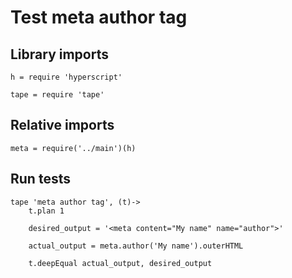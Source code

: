 # Test meta author tag

## Library imports

	h = require 'hyperscript'

	tape = require 'tape'


## Relative imports

	meta = require('../main')(h)


## Run tests

	tape 'meta author tag', (t)->
		t.plan 1

		desired_output = '<meta content="My name" name="author">'

		actual_output = meta.author('My name').outerHTML

		t.deepEqual actual_output, desired_output
